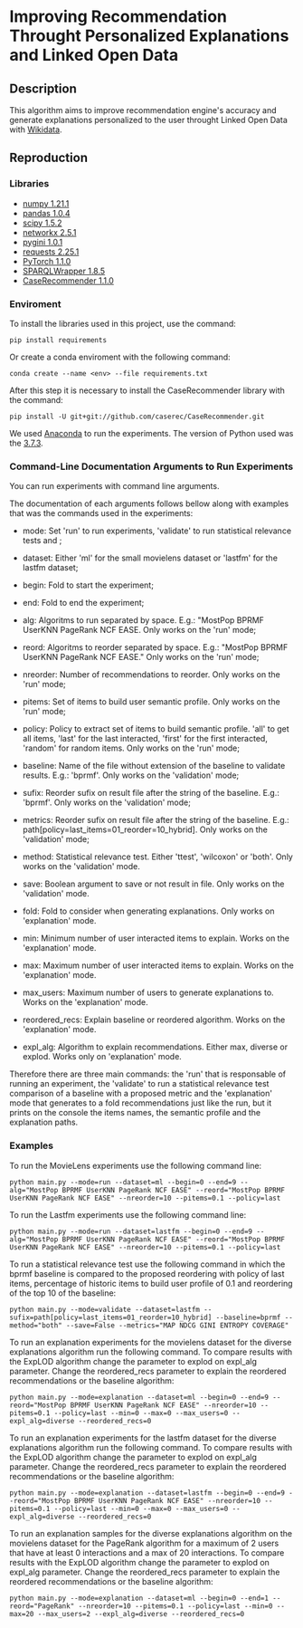 # Improving Recommendation Throught Personalized Explanations and Linked Open Data

## Description
This algorithm aims to improve recommendation engine's accuracy and generate explanations personalized to the user throught Linked Open Data with [Wikidata](https://www.wikidata.org/wiki/Wikidata:Main_Page).

## Reproduction
### Libraries

* [numpy 1.21.1](https://numpy.org/)
* [pandas 1.0.4](https://pandas.pydata.org/)
* [scipy 1.5.2](https://www.scipy.org/)
* [networkx 2.5.1](https://github.com/networkx/networkx) 
* [pygini 1.0.1](https://github.com/mckib2/pygini)
* [requests 2.25.1](https://github.com/psf/requests)
* [PyTorch 1.1.0](https://pytorch.org/)
* [SPARQLWrapper 1.8.5](https://github.com/RDFLib/sparqlwrapper)
* [CaseRecommender 1.1.0](https://github.com/caserec/CaseRecommender)

### Enviroment
To install the libraries used in this project, use the command: 
    
    pip install requirements

Or create a conda enviroment with the following command:

    conda create --name <env> --file requirements.txt
    
After this step it is necessary to install the CaseRecommender library with the command:
    
    pip install -U git+git://github.com/caserec/CaseRecommender.git

We used [Anaconda](https://www.anaconda.com/) to run the experiments. The version of Python used was the [3.7.3](https://www.python.org/downloads/release/python-373/).

### Command-Line Documentation Arguments to Run Experiments
You can run experiments with command line arguments. 

The documentation of each arguments follows bellow along with examples that was the commands used in the experiments:

* mode:  Set 'run' to run experiments, 'validate' to run statistical relevance tests and ;

* dataset: Either 'ml' for the small movielens dataset or 'lastfm' for the lastfm dataset;

* begin: Fold to start the experiment;

* end: Fold to end the experiment;

* alg: Algoritms to run separated by space. E.g.: "MostPop BPRMF UserKNN PageRank NCF EASE. Only works on the 'run' mode;

* reord: Algoritms to reorder separated by space. E.g.: "MostPop BPRMF UserKNN PageRank NCF EASE." Only works on the 'run' mode;

* nreorder: Number of recommendations to reorder. Only works on the 'run' mode;

* pitems: Set of items to build user semantic profile. Only works on the 'run' mode;

* policy: Policy to extract set of items to build semantic profile. 'all' to get all items, 'last' for the last interacted, 'first' for the first interacted, 'random' for random items. Only works on the 'run' mode;

* baseline: Name of the file without extension of the baseline to validate results. E.g.: 'bprmf'. Only works on the 'validation' mode;

* sufix: Reorder sufix on result file after the string of the baseline. E.g.: 'bprmf'. Only works on the 'validation' mode;

* metrics: Reorder sufix on result file after the string of the baseline. E.g.: path[policy=last_items=01_reorder=10_hybrid]. Only works on the 'validation' mode;

* method: Statistical relevance test. Either 'ttest', 'wilcoxon' or 'both'. Only works on the 'validation' mode.

* save: Boolean argument to save or not result in file. Only works on the 'validation' mode.

* fold: Fold to consider when generating explanations. Only works on 'explanation' mode.

* min: Minimum number of user interacted items to explain. Works on the 'explanation' mode.

* max: Maximum number of user interacted items to explain. Works on the 'explanation' mode.

* max_users: Maximum number of users to generate explanations to. Works on the 'explanation' mode.

* reordered_recs: Explain baseline or reordered algorithm. Works on the 'explanation' mode.

* expl_alg: Algorithm to explain recommendations. Either max, diverse or explod. Works only on 'explanation' mode.

Therefore there are three main commands: the 'run' that is responsable of running an experiment, the 'validate' to run a statistical relevance test comparison of a baseline with a proposed metric and 
the 'explanation' mode that generates to a fold recommendations just like the run, but it prints on the console the items names, the semantic profile and the explanation paths.  

### Examples

To run the MovieLens experiments use the following command line:

    python main.py --mode=run --dataset=ml --begin=0 --end=9 --alg="MostPop BPRMF UserKNN PageRank NCF EASE" --reord="MostPop BPRMF UserKNN PageRank NCF EASE" --nreorder=10 --pitems=0.1 --policy=last

To run the Lastfm experiments use the following command line:

    python main.py --mode=run --dataset=lastfm --begin=0 --end=9 --alg="MostPop BPRMF UserKNN PageRank NCF EASE" --reord="MostPop BPRMF UserKNN PageRank NCF EASE" --nreorder=10 --pitems=0.1 --policy=last

To run a statistical relevance test use the following command in which the bprmf baseline is compared to the proposed reordering with policy of last items, percentage of historic items to build user profile of 0.1 and reordering of the top 10 of the baseline:

    python main.py --mode=validate --dataset=lastfm --sufix=path[policy=last_items=01_reorder=10_hybrid] --baseline=bprmf --method="both" --save=False --metrics="MAP NDCG GINI ENTROPY COVERAGE"

To run an explanation experiments for the movielens dataset for the diverse explanations algorithm run the following command. To compare results with the ExpLOD algorithm change the parameter to explod on expl_alg parameter. Change the reordered_recs parameter to explain the reordered recommendations or the baseline algorithm:
    
    python main.py --mode=explanation --dataset=ml --begin=0 --end=9 --reord="MostPop BPRMF UserKNN PageRank NCF EASE" --nreorder=10 --pitems=0.1 --policy=last --min=0 --max=0 --max_users=0 --expl_alg=diverse --reordered_recs=0

To run an explanation experiments for the lastfm dataset for the diverse explanations algorithm run the following command. To compare results with the ExpLOD algorithm change the parameter to explod on expl_alg parameter. Change the reordered_recs parameter to explain the reordered recommendations or the baseline algorithm:
    
    python main.py --mode=explanation --dataset=lastfm --begin=0 --end=9 --reord="MostPop BPRMF UserKNN PageRank NCF EASE" --nreorder=10 --pitems=0.1 --policy=last --min=0 --max=0 --max_users=0 --expl_alg=diverse --reordered_recs=0

To run an explanation samples for the diverse explanations algorithm on the movielens dataset for the PageRank algorithm for a maximum of 2 users that have at least 0 interactions and a max of 20 interactions. To compare results with the ExpLOD algorithm change the parameter to explod on expl_alg parameter. Change the reordered_recs parameter to explain the reordered recommendations or the baseline algorithm:

    python main.py --mode=explanation --dataset=ml --begin=0 --end=1 --reord="PageRank" --nreorder=10 --pitems=0.1 --policy=last --min=0 --max=20 --max_users=2 --expl_alg=diverse --reordered_recs=0

